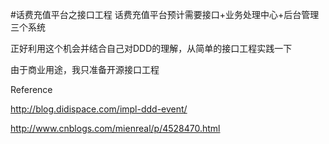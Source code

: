 #话费充值平台之接口工程
话费充值平台预计需要接口+业务处理中心+后台管理三个系统

正好利用这个机会并结合自己对DDD的理解，从简单的接口工程实践一下

由于商业用途，我只准备开源接口工程

Reference

http://blog.didispace.com/impl-ddd-event/

http://www.cnblogs.com/mienreal/p/4528470.html
